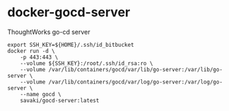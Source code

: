 # docker-gocd-server
ThoughtWorks go-cd server

```
export SSH_KEY=${HOME}/.ssh/id_bitbucket
docker run -d \
	-p 443:443 \
	--volume ${SSH_KEY}:/root/.ssh/id_rsa:ro \
	--volume /var/lib/containers/gocd/var/lib/go-server:/var/lib/go-server \
	--volume /var/lib/containers/gocd/var/log/go-server:/var/log/go-server \
	--name gocd \
	savaki/gocd-server:latest 
```

